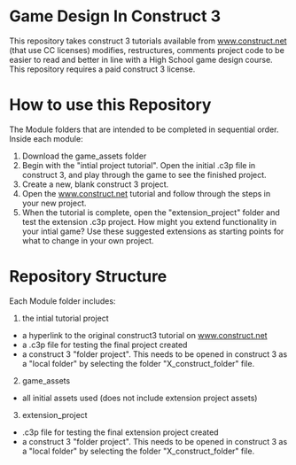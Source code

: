 # Game Design In Construct 3
 
 This repository takes construct 3 tutorials available from www.construct.net (that use CC licenses) modifies, restructures, comments project code to be easier to read and better in line with a High School game design course. This repository requires a paid construct 3 license. 

# How to use this Repository

The Module folders that are intended to be completed in sequential order. Inside each module:
1. Download the game_assets folder
3. Begin with the "intial project tutorial". Open the initial .c3p file in construct 3, and play through the game to see the finished project. 
4. Create a new, blank construct 3 project. 
5. Open the www.construct.net tutorial and follow through the steps in your new project.
6. When the tutorial is complete, open the "extension_project" folder and test the extension .c3p project. How might you extend functionality in your intial game? Use these suggested extensions as starting points for what to change in your own project. 

# Repository Structure

Each Module folder includes:
1. the intial tutorial project 
- a hyperlink to the original construct3 tutorial on www.construct.net
- a .c3p file for testing the final project created
- a construct 3 "folder project". This needs to be opened in construct 3 as a "local folder" by selecting the folder "X_construct_folder" file. 

2. game_assets
- all initial assets used (does not include extension project assets) 

3. extension_project
- .c3p file for testing the final extension project created
- a construct 3 "folder project". This needs to be opened in construct 3 as a "local folder" by selecting the folder "X_construct_folder" file.
